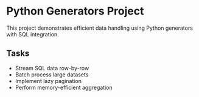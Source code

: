 # Python Generators Project

This project demonstrates efficient data handling using Python generators with SQL integration.

## Tasks
- Stream SQL data row-by-row
- Batch process large datasets
- Implement lazy pagination
- Perform memory-efficient aggregation

